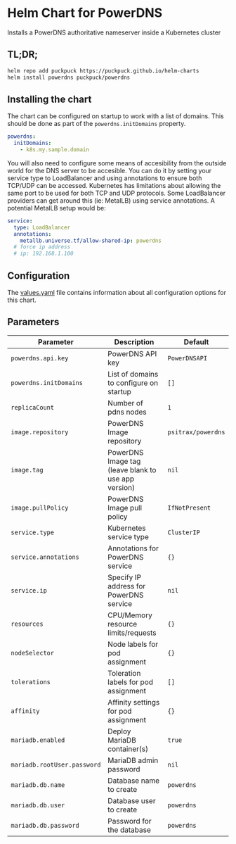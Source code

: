 # Helm Chart for PowerDNS

Installs a PowerDNS authoritative nameserver inside a Kubernetes cluster

## TL;DR;

```bash
helm repo add puckpuck https://puckpuck.github.io/helm-charts
helm install powerdns puckpuck/powerdns
```

## Installing the chart

The chart can be configured on startup to work with a list of domains. This should be done as part of the `powerdns.initDomains` property.

```yaml
powerdns:
  initDomains:
    - k8s.my.sample.domain
```

You will also need to configure some means of accesibility from the outside world for the DNS server to be accesible. You can do it by setting your service type to LoadBalancer and using annotations to ensure both TCP/UDP can be accessed. Kubernetes has limitations about allowing the same port to be used for both TCP and UDP protocols. Some LoadBalancer providers can get around this (ie: MetalLB) using service annotations. A potential MetalLB setup would be:

```yaml
service:
  type: LoadBalancer
  annotations:
    metallb.universe.tf/allow-shared-ip: powerdns
  # force ip address
  # ip: 192.168.1.100
```

## Configuration

The [values.yaml](./values.yaml) file contains information about all configuration
options for this chart.

## Parameters

| Parameter | Description | Default |
| --- | --- | --- |
| `powerdns.api.key` | PowerDNS API key | `PowerDNSAPI` |
| `powerdns.initDomains` | List of domains to configure on startup | `[]` | 
| `replicaCount` | Number of pdns nodes | `1` |
| `image.repository` | PowerDNS Image repository | `psitrax/powerdns` |
| `image.tag` | PowerDNS Image tag (leave blank to use app version) | `nil` |
| `image.pullPolicy` | PowerDNS Image pull policy | `IfNotPresent` |
| `service.type` | Kubernetes service type | `ClusterIP` |
| `service.annotations` | Annotations for PowerDNS service | `{}` | 
| `service.ip` | Specify IP address for PowerDNS service | `nil` |
| `resources` | CPU/Memory resource limits/requests | `{}` |
| `nodeSelector` | Node labels for pod assignment | `{}` |
| `tolerations` | Toleration labels for pod assignment | `[]` |
| `affinity` | Affinity settings for pod assignment | `{}` |
| `mariadb.enabled` | Deploy MariaDB container(s) | `true` |
| `mariadb.rootUser.password` | MariaDB admin password | `nil` |
| `mariadb.db.name` | Database name to create | `powerdns` |
| `mariadb.db.user` | Database user to create | `powerdns` |
| `mariadb.db.password` | Password for the database | `powerdns` |
